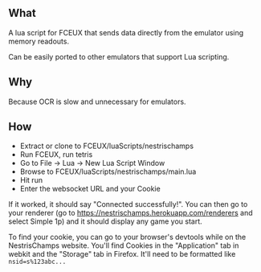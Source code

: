 ## What
A lua script for FCEUX that sends data directly from the emulator using memory readouts.

Can be easily ported to other emulators that support Lua scripting.

## Why
Because OCR is slow and unnecessary for emulators.

## How
- Extract or clone to FCEUX/luaScripts/nestrischamps
- Run FCEUX, run tetris
- Go to File -> Lua -> New Lua Script Window
- Browse to FCEUX/luaScripts/nestrischamps/main.lua
- Hit run
- Enter the websocket URL and your Cookie

If it worked, it should say "Connected successfully!". You can then go to your renderer (go to https://nestrischamps.herokuapp.com/renderers and select Simple 1p) and it should display any game you start.

To find your cookie, you can go to your browser's devtools while on the NestrisChamps website. You'll find Cookies in the "Application" tab in webkit and the "Storage" tab in Firefox. It'll need to be formatted like `nsid=s%123abc...`